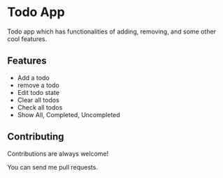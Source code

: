 
# Todo App

Todo app which has functionalities of adding, removing, and some other cool features.

## Features

- Add a todo
- remove a todo
- Edit todo state
- Clear all todos
- Check all todos
- Show All, Completed, Uncompleted


## Contributing

Contributions are always welcome!

You can send me pull requests.


